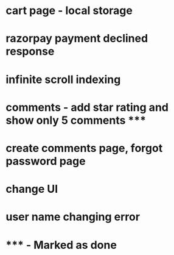 # cart page - local storage 
# razorpay payment declined response
# infinite scroll indexing
# comments - add star rating and show only 5 comments ***
# create comments page, forgot  password page
# change UI
# user name changing error


# *** - Marked as done